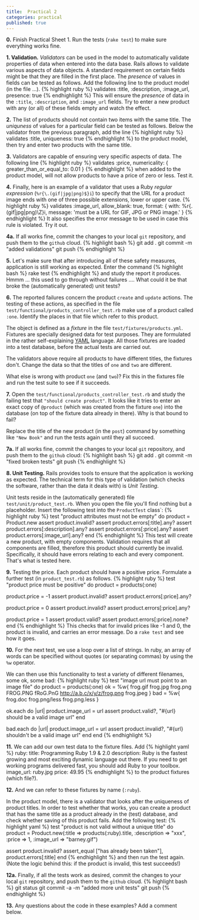 ```yaml
---
title:  Practical 2
categories: practical
published: true
---
```


**0.** Finish Practical Sheet 1.  Run the tests (`rake test`) to make
sure everything works fine.

**1. Validation.** _Validators_ can be used in the model to automatically validate properties
of data when entered into the data base.
Rails allows to validate various aspects of data objects.
A standard requirement on certain fields might be that they are filled
in the first place.
The _presence_ of values in fields can be tested as follows.
Add the following line to the product model
(in the file ...).
{% highlight ruby %}
validates :title, :description, :image_url, presence: true
{% endhighlight %}
This will ensure the _presence_ of data in the
`:title`, `:description`, and `:image_url` fields.
Try to enter a new product with any (or all) of these fields empty
and watch the effect.

**2.** The list of products should not contain two items with the same title.
The _uniquness_ of values for a particular field can be tested as follows.
Below the validator from the previous paragraph,
add the line
{% highlight ruby %}
validates :title, uniqueness: true
{% endhighlight %}
to the product model, then try and enter two products with the same
title.

**3.** Validators are capable of ensuring very specific aspects of
 data.  The following line
{% highlight ruby %}
validates :price, numericality: { greater_than_or_equal_to: 0.01 }
{% endhighlight %}
when added to the product model, will not allow products to have
a price of zero or less.   Test it.

**4.** Finally, here is an example of a validator that uses
a Ruby _regular expression_ (`%r{\.(gif|jpg|png)$}i`)
to specify that the URL for a product image
ends with one of three possible extensions, lower or upper case.
{% highlight ruby %}
validates :image_url, allow_blank: true, format: {
  with: %r{\.(gif|jpg|png)\Z}i,
  message: 'must be a URL for GIF, JPG or PNG image.'
}
{% endhighlight %}
It also specifies the error message to be used in case this
rule is violated.  Try it out.

**4a.** If all works fine, commit the changes to your local `git`
repository, and push them to the `github` cloud.
{% highlight bash %}
git add .
git commit -m "added validations"
git push
{% endhighlight %}

**5.** Let's make sure that after
introducing all of these safety measures,
application is still working as expected.
Enter the command
{% highlight bash %}
rake test
{% endhighlight %}
and study the report it produces.  Hmmm ... this used to go
through without failures .... What could it be that broke the
(automatically generated) unit tests?

**6.** The reported failures concern the product `create` and `update`
actions.  The testing of these actions, as specified in the file
`test/functional/products_controller_test.rb` make use of a product
called `:one`.  Identify the places in that file which refer to this product.

The object is defined as a _fixture_ in the file
`test/fixtures/products.yml`.  Fixtures are specially designed data
for test purposes.  They are formulated in the rather self-explaining
[YAML](http://en.wikipedia.org/wiki/YAML) language.
All those fixtures are loaded into a test database,
before the actual tests are carried out.

The validators above require all products to have different titles,
the fixtures don't.  Change the data so that the titles of `one` and `two` are different.

What else is wrong with product `one` (and `two`)? Fix this in the
fixtures file and run the test suite to see if it succeeds.

**7.** Open the `test/functional/products_controller_test.rb` and
study the failing test that `"should create product"`.
It looks like it tries to enter an exact copy of `@product`
(which was created from the fixture `one`) into the database
(on top of the fixture data already in there).  Why is that bound to
fail?

Replace the title of the new product (in the `post`) command by
something like `"New Book"` and run the tests again until they all
succeed.

**7a.** If all works fine, commit the changes to your local `git`
repository, and push them to the `github` cloud:
{% highlight bash %}
git add .
git commit -m "fixed broken tests"
git push
{% endhighlight %}

**8. Unit Testing.**   Rails provides tools to ensure
that the application is working as expected.  The technical term
for this type of validation (which checks the software,
rather than the data it deals with) is _Unit Testing_.

Unit tests reside in the (automatically generated) file
`test/unit/product_test.rb`.  When you open the file you'll find
nothing but a placeholder.
Insert the following test into the `ProductTest` class`:
{% highlight ruby %}
test "product attributes must not be empty" do
  product = Product.new
  assert product.invalid?
  assert product.errors[:title].any?
  assert product.errors[:description].any?
  assert product.errors[:price].any?
  assert product.errors[:image_url].any?
end
{% endhighlight %}
This test will create a new product, with empty components. Validation requires
that all components are filled, therefore this product should currently
be invalid.  Specifically, it should have errors relating to each and every component.  That's what is tested here.

**9.** Testing the price.  Each product should have a positive  price.
Formulate a further test (in `product_test.rb`) as follows.
{% highlight ruby %}
test "product price must be positive" do
  product = products(:one)

  product.price = -1
  assert product.invalid?
  assert product.errors[:price].any?

  product.price = 0
  assert product.invalid?
  assert product.errors[:price].any?

  product.price = 1
  assert product.valid?
  assert product.errors[:price].none?
end
{% endhighlight %}
This checks that for invalid prices like -1 and 0, the product is invalid, and
carries an error message.
Do a `rake test` and see how it goes.

**10.** For the next test, we use a loop over a list of strings.
In ruby, an array of words can be specified without quotes
(or separating commas) by using the `%w` operator.

We can then use this functionality to test a variety of different filenames, some ok, some bad:
{% highlight ruby %}
test "image url must point to an image file" do
  product = products(:one)
  ok = %w{ frog.gif frog.jpg frog.png FROG.PNG fRoG.PnG
           http://a.b.c/x/y/z/frog.png frog.jpeg }
  bad = %w{ frog.doc frog.png/less frog.png.less }

  ok.each do |url|
    product.image_url = url
    assert product.valid?, "#{url} should be a valid image url"
  end

  bad.each do |url|
    product.image_url = url
    assert product.invalid?, "#{url} shouldn't be a valid image url"
  end
end
{% endhighlight %}

**11.** We can add our own test data to the fixture files.
Add
{% highlight yaml %}
ruby:
  title: Programming Ruby 1.9 & 2.0
  description:
    Ruby is the fastest growing and most exciting dynamic language
    out there. If you need to get working programs delivered fast,
    you should add Ruby to your toolbox.
  image_url: ruby.jpg
  price: 49.95
{% endhighlight %}
to the product fixtures (which file?).

**12.** And we can refer to these fixtures by name (`:ruby`).

In the product model, there is a validator that looks after the uniqueness of
product titles.  In order to test whether that works, you can create a
product that has the same title as a product already in the (test)
database, and check whether saving of this product fails.  Add the following test:
{% highlight yaml %}
test "product is not valid without a unique title" do
  product = Product.new(:title       => products(:ruby).title,
                        :description => "xxx",
                        :price       => 1,
                        :image_url   => "barney.gif")

  assert product.invalid?
  assert_equal ["has already been taken"], product.errors[:title]
end
{% endhighlight %}
and then run the test again.  (Note the logic behind this: if
the product is invalid, this test succeeds!)

**12a.** Finally, if all the tests work as desired, commit the changes
to your local `git` repository, and push them to the `github` cloud.
{% highlight bash %}
git status
git commit -a -m "added more unit tests"
git push
{% endhighlight %}

**13.** Any questions about the code in these examples? Add a comment below.
